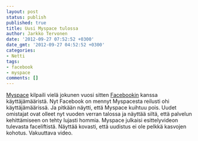 ```yaml
---
layout: post
status: publish
published: true
title: Uusi Myspace tulossa
author: Jarkko Tervonen
date: '2012-09-27 07:52:52 +0300'
date_gmt: '2012-09-27 04:52:52 +0300'
categories:
- Netti
tags:
- facebook
- myspace
comments: []
---
```

[Myspace](http://www.myspace.com/) kilpaili vielä jokunen vuosi sitten [Facebookin](http://www.facebook.com/) kanssa käyttäjämääristä. Nyt Facebook on mennyt Myspacesta reilusti ohi käyttäjämäärissä. Ja pitkään näytti, että Myspace kuihtuu pois. Uudet omistajat ovat olleet nyt vuoden verran talossa ja näyttää siltä, että palvelun kehittämiseen on tehty lujasti hommia. Myspace julkaisi esittelyvideon tulevasta faceliftistä. Näyttää kovasti, että uudistus ei ole pelkkä kasvojen kohotus. Vakuuttava video.
